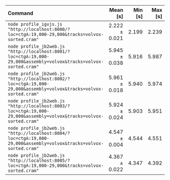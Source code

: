 | Command | Mean [s] | Min [s] | Max [s] | Relative |
|:---|---:|---:|---:|---:|
| `node profile_igvjs.js "http://localhost:8000/?loc=ctgA:19,000-29,000&tracks=volvox-sorted.cram"` | 2.222 ± 0.021 | 2.199 | 2.239 | 1.00 |
| `node profile_jb2web.js "http://localhost:8001/?loc=ctgA:19,000-29,000&assembly=volvox&tracks=volvox-sorted.cram"` | 5.945 ± 0.038 | 5.916 | 5.987 | 2.68 ± 0.03 |
| `node profile_jb2web.js "http://localhost:8002/?loc=ctgA:19,000-29,000&assembly=volvox&tracks=volvox-sorted.cram"` | 5.961 ± 0.018 | 5.940 | 5.974 | 2.68 ± 0.03 |
| `node profile_jb2web.js "http://localhost:8003/?loc=ctgA:19,000-29,000&assembly=volvox&tracks=volvox-sorted.cram"` | 5.924 ± 0.024 | 5.903 | 5.951 | 2.67 ± 0.03 |
| `node profile_jb2web.js "http://localhost:8004/?loc=ctgA:19,000-29,000&assembly=volvox&tracks=volvox-sorted.cram"` | 4.547 ± 0.004 | 4.544 | 4.551 | 2.05 ± 0.02 |
| `node profile_jb2web.js "http://localhost:8005/?loc=ctgA:19,000-29,000&tracks=volvox-sorted.cram"` | 4.367 ± 0.022 | 4.347 | 4.392 | 1.97 ± 0.02 |
